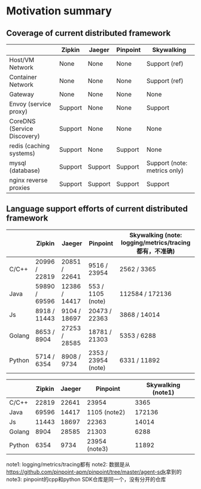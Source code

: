 # Motivation summary

## Coverage of current distributed framework

|  | Zipkin | Jaeger | Pinpoint | Skywalking |
| ---- | ---- | ---- | ---- | ---- |
| Host/VM Network | None | None | None | Support (ref) |
| Container Network | None | None | None | Support (ref) |
| Gateway | None | None | None | None |
| Envoy (service proxy) | Support | None | None | Support |
| CoreDNS (Service Discovery) | Support | None | None | None |
| redis (caching systems) | Support | None | Support | None |
| mysql (database) | Support | Support | Support | Support (note: metrics only)  |
| nginx reverse proxies | Support | Support | Support | Support |

## Language support efforts of current distributed framework

|  | Zipkin | Jaeger | Pinpoint | Skywalking (note: logging/metrics/tracing都有，不准确) |
| ---- | ---- | ---- | ---- | ---- |
| C/C++ | 20996 / 22819 | 20851 / 22641 | 9516 / 23954 | 2562 / 3365 |
| Java | 59890 / 69596 | 12386 / 14417 | 553 / 1105 (note) | 112584 / 172136 |
| Js | 8918 / 11443 | 9104 / 18697 | 20473 / 22363 | 3868 / 14014 |
| Golang | 8653 / 8904 | 27253 / 28585 | 18781 / 21303 | 5353 / 6288 |
| Python | 5714 / 6354 | 8908 / 9734 | 2353 / 23954 (note) | 6331 / 11892 |

|  | Zipkin | Jaeger | Pinpoint | Skywalking (note1) |
| ---- | ---- | ---- | ---- | ---- |
| C/C++ | 22819 | 22641 | 23954 | 3365 |
| Java | 69596 | 14417 | 1105 (note2) | 172136 |
| Js | 11443 | 18697 | 22363 | 14014 |
| Golang | 8904 | 28585 | 21303 | 6288 |
| Python | 6354 | 9734 | 23954 (note3) | 11892 |

note1: logging/metrics/tracing都有
note2: 数据是从<https://github.com/pinpoint-apm/pinpoint/tree/master/agent-sdk>拿到的
note3: pinpoint的cpp和python SDK仓库是同一个，没有分开的仓库